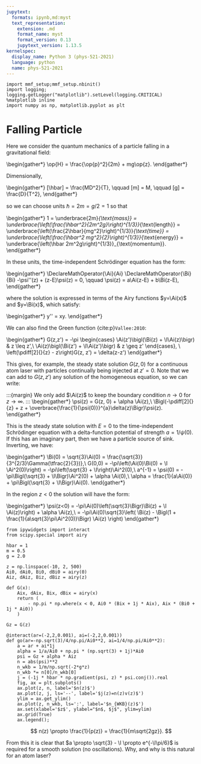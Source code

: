 ```yaml
---
jupytext:
  formats: ipynb,md:myst
  text_representation:
    extension: .md
    format_name: myst
    format_version: 0.13
    jupytext_version: 1.13.5
kernelspec:
  display_name: Python 3 (phys-521-2021)
  language: python
  name: phys-521-2021
---
```


```{code-cell} ipython3
import mmf_setup;mmf_setup.nbinit()
import logging; logging.getLogger("matplotlib").setLevel(logging.CRITICAL)
%matplotlib inline
import numpy as np, matplotlib.pyplot as plt
```

# Falling Particle

Here we consider the quantum mechanics of a particle falling in a gravitational field:

\begin{gather*}
  \op{H} = \frac{\op{p}^2}{2m} + mg\op{z}.
\end{gather*}

Dimensionally, 

\begin{gather*}
  [\hbar] = \frac{MD^2}{T}, \qquad
  [m] = M, \qquad
  [g] = \frac{D}{T^2},
\end{gather*}

so we can choose units $\hbar = 2m = g/2 = 1$ so that

\begin{gather*}
  1 = \underbrace{2m}_{\text{mass}}
    = \underbrace{\left(\frac{\hbar^2}{2m^2g}\right)^{1/3}}_{\text{length}}
    = \underbrace{\left(\frac{2\hbar}{mg^2}\right)^{1/3}}_{\text{time}}
    = \underbrace{\left(\frac{\hbar^2 mg^2}{2}\right)^{1/3}}_{\text{energy}}
    = \underbrace{\left(\hbar 2m^2g\right)^{1/3}}_{\text{momentum}}.
\end{gather*}

In these units, the time-independent Schrödinger equation has the form:

\begin{gather*}
  \DeclareMathOperator{\Ai}{Ai}
  \DeclareMathOperator{\Bi}{Bi}
  -\psi''(z) + (z-E)\psi(z) = 0, \qquad
  \psi(z) = a\Ai(z-E) + b\Bi(z-E),
\end{gather*}

where the solution is expressed in terms of the Airy functions $y=\Ai(x)$ and $y=\Bi(x)$, which satisfy:

\begin{gather*}
  y'' = xy.
\end{gather*}

We can also find the Green function {cite:p}`Vallee:2010`:

\begin{gather*}
  G(z,z') = -\pi \begin{cases}
    \Ai(z')\bigl(\Bi(z) + \I\Ai(z)\bigr) & z \leq z',\\
    \Ai(z)\bigl(\Bi(z') + \I\Ai(z')\bigr) & z \geq z'
  \end{cases}, \\
  \left(\pdiff[2]{}{z} - z\right)G(z, z') = \delta(z-z')
\end{gather*}

This gives, for example, the steady state solution $G(z,0)$ for a continuous atom laser
with particles continually being injected at $z'=0$.  Note that we can add to $G(z, z')$
any solution of the homogeneous equation, so we can write:

:::{margin}
We only add $\Ai(z)$ to keep the boundary condition $n\rightarrow 0$ for $z \rightarrow \infty$.
:::
\begin{gather*}
  \psi(z) = G(z, 0) + \alpha \Ai(z),\\
  \Bigl(-\pdiff[2]{}{z} + z + \overbrace{\frac{1}{\psi(0)}}^{a}\delta(z)\Bigr)\psi(z).
\end{gather*}

This is the steady state solution with $E=0$ to the time-independent Schrödinger equation with a delta-function potential of strength $a = 1/\psi(0)$.  If this has an imaginary part, then we have a particle source of sink.  Inverting, we have:

\begin{gather*}
  \Bi(0) = \sqrt{3}\Ai(0) = \frac{\sqrt{3}}{3^{2/3}\Gamma(\tfrac{2}{3})},\\
  G(0,0) = -\pi\left(\Ai(0)\Bi(0) + \I \Ai^2(0)\right)
         = -\pi\left(\sqrt{3} + \I\right)\Ai^2(0),\\
  a^{-1} = \psi(0) = -\pi\Bigl(\sqrt{3} + \I\Bigr)\Ai^2(0) + \alpha \Ai(0),\\
  \alpha = \frac{1}{a\Ai(0)} + \pi\Bigl(\sqrt{3} + \I\Bigr)\Ai(0).
\end{gather*}

In the region $z < 0$ the solution will have the form:

\begin{gather*}
  \psi(z<0) = -\pi\Ai(0)\left(\sqrt{3}\Bigr)\Bi(z) + \I \Ai(z)\right) + \alpha \Ai(z),\\
   = -\pi\Ai(0)\sqrt{3}\left(
    \Bi(z) - \Bigl(1 + \frac{1}{a\sqrt{3}\pi\Ai^2(0)}\Bigr) \Ai(z)
  \right)
\end{gather*}

```{code-cell} ipython3
from ipywidgets import interact
from scipy.special import airy

hbar = 1
m = 0.5
g = 2.0

z = np.linspace(-10, 2, 500)
Ai0, dAi0, Bi0, dBi0 = airy(0)
Aiz, dAiz, Biz, dBiz = airy(z)

def G(x):
    Aix, dAix, Bix, dBix = airy(x)
    return (
        - np.pi * np.where(x < 0, Ai0 * (Bix + 1j * Aix), Aix * (Bi0 + 1j * Ai0))
    )

Gz = G(z)

@interact(ar=(-2,2,0.001), ai=(-2,2,0.001))
def go(ar=-np.sqrt(3)/4/np.pi/Ai0**2, ai=1/4/np.pi/Ai0**2):
    a = ar + ai*1j
    alpha = 1/a/Ai0 + np.pi * (np.sqrt(3) + 1j)*Ai0
    psi = Gz + alpha * Aiz
    n = abs(psi)**2
    n_wkb = 1/m/np.sqrt(-2*g*z)
    n_wkb *= n[0]/n_wkb[0]
    j = (-1j * hbar * np.gradient(psi, z) * psi.conj()).real
    fig, ax = plt.subplots()
    ax.plot(z, n, label='$n(z)$')
    ax.plot(z, j, ls='--', label='$j(z)=n(z)v(z)$')
    ylim = ax.get_ylim()
    ax.plot(z, n_wkb, ls=':', label='$n_{WKB}(z)$')
    ax.set(xlabel='$z$', ylabel="$n$, $j$", ylim=ylim)
    ax.grid(True)
    ax.legend();
```

$$
  n(z) \propto \frac{1}{p(z)} = \frac{1}{m\sqrt{2gz}}.
$$

From this it is clear that $a \propto \sqrt{3} - \I \propto e^{-\I\pi/6}$ is required
for a smooth solution (no oscillations).  Why, and why is this natural for an atom
laser?

